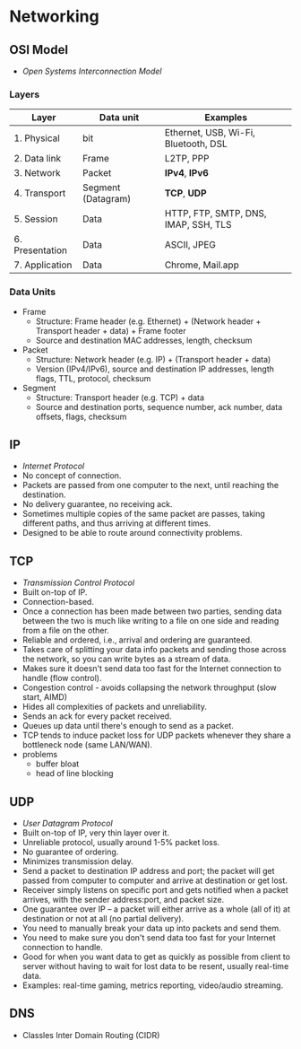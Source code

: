 # Networking

## OSI Model

- *Open Systems Interconnection Model*

### Layers

Layer           | Data unit          | Examples
----------------|--------------------|-------------------------------------
1. Physical     | bit                | Ethernet, USB, Wi-Fi, Bluetooth, DSL
2. Data link    | Frame              | L2TP, PPP
3. Network      | Packet             | **IPv4**, **IPv6**
4. Transport    | Segment (Datagram) | **TCP**, **UDP**
5. Session      | Data               | HTTP, FTP, SMTP, DNS, IMAP, SSH, TLS
6. Presentation | Data               | ASCII, JPEG
7. Application  | Data               | Chrome, Mail.app

### Data Units

- Frame
    - Structure: Frame header (e.g. Ethernet) + (Network header + Transport header + data) + Frame footer
    - Source and destination MAC addresses, length, checksum
- Packet
    - Structure: Network header (e.g. IP) + (Transport header + data)
    - Version (IPv4/IPv6), source and destination IP addresses, length flags, TTL, protocol, checksum
- Segment
    - Structure: Transport header (e.g. TCP) + data
    - Source and destination ports, sequence number, ack number, data offsets, flags, checksum

## IP

- *Internet Protocol*
- No concept of connection.
- Packets are passed from one computer to the next, until reaching the destination.
- No delivery guarantee, no receiving ack.
- Sometimes multiple copies of the same packet are passes, taking different paths, and thus arriving at different times.
- Designed to be able to route around connectivity problems.

## TCP

- *Transmission Control Protocol*
- Built on-top of IP.
- Connection-based.
- Once a connection has been made between two parties, sending data between the two is much like writing to a file on one side and reading from a file on the other.
- Reliable and ordered, i.e., arrival and ordering are guaranteed.
- Takes care of splitting your data info packets and sending those across the network, so you can write bytes as a stream of data.
- Makes sure it doesn't send data too fast for the Internet connection to handle (flow control).
- Congestion control - avoids collapsing the network throughput (slow start, AIMD)
- Hides all complexities of packets and unreliability.
- Sends an ack for every packet received.
- Queues up data until there's enough to send as a packet.
- TCP tends to induce packet loss for UDP packets whenever they share a bottleneck node (same LAN/WAN).
- problems
	- buffer bloat
	- head of line blocking

## UDP

- *User Datagram Protocol*
- Built on-top of IP, very thin layer over it.
- Unreliable protocol, usually around 1-5% packet loss.
- No guarantee of ordering.
- Minimizes transmission delay.
- Send a packet to destination IP address and port; the packet will get passed from computer to computer and arrive at destination or get lost.
- Receiver simply listens on specific port and gets notified when a packet arrives, with the sender address:port, and packet size.
- One guarantee over IP – a packet will either arrive as a whole (all of it) at destination or not at all (no partial delivery).
- You need to manually break your data up into packets and send them.
- You need to make sure you don't send data too fast for your Internet connection to handle.
- Good for when you want data to get as quickly as possible from client to server without having to wait for lost data to be resent, usually real-time data.
- Examples: real-time gaming, metrics reporting, video/audio streaming.

## DNS
- Classles Inter Domain Routing (CIDR)
